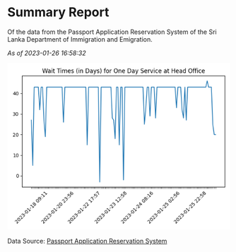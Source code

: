 # Summary Report

Of the data from the Passport Application Reservation System of the Sri Lanka Department of Immigration and Emigration.

*As of 2023-01-26 16:58:32*

![Wait Time Chart](summary.wait_time_chart.png)

Data Source: [Passport Application Reservation System](https://eservices.immigration.gov.lk:8443/appointment/pages/reservationApplication.xhtml)